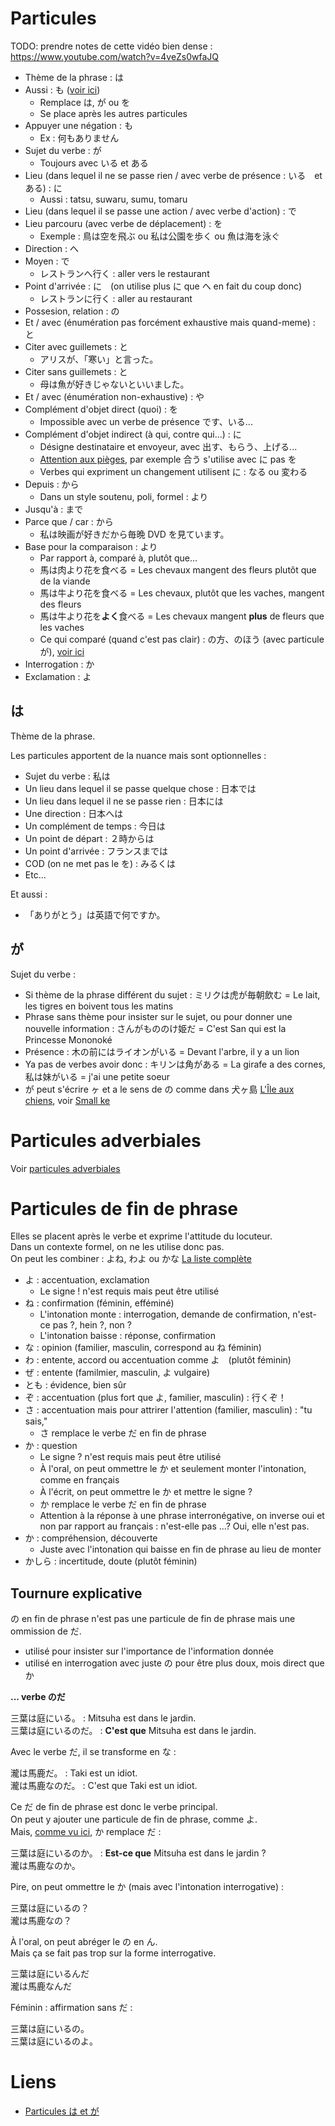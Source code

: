 # Particules

TODO: prendre notes de cette vidéo bien dense : https://www.youtube.com/watch?v=4veZs0wfaJQ

- Thème de la phrase : は
- Aussi : も ([voir ici](https://youtu.be/_YWoTxOusKw?t=305))
  - Remplace は, が ou を
  - Se place après les autres particules
- Appuyer une négation : も
  - Ex : 何もありません
- Sujet du verbe : が
  - Toujours avec いる et ある
- Lieu (dans lequel il ne se passe rien / avec verbe de présence : いる　et ある) : に
  - Aussi : tatsu, suwaru, sumu, tomaru
- Lieu (dans lequel il se passe une action / avec verbe d'action) : で
- Lieu parcouru (avec verbe de déplacement) : を
  - Exemple : 鳥は空を飛ぶ ou 私は公園を歩く ou 魚は海を泳ぐ
- Direction : へ
- Moyen : で
  - レストランへ行く : aller vers le restaurant
- Point d'arrivée : に　(on utilise plus に que へ en fait du coup donc)
  - レストランに行く : aller au restaurant
- Possesion, relation : の
- Et / avec (énumération pas forcément exhaustive mais quand-meme) : と
- Citer avec guillemets : と
  - アリスが、「寒い」と言った。
- Citer sans guillemets : と
  - 母は魚が好きじゃないといいました。
- Et / avec (énumération non-exhaustive) : や
- Complément d'objet direct (quoi) : を
  - Impossible avec un verbe de présence です、いる...
- Complément d'objet indirect (à qui, contre qui...) : に
  - Désigne destinataire et envoyeur, avec 出す、もらう、上げる...
  - [Attention aux pièges](https://www.youtube.com/watch?v=J2l6bz_wqkk), par exemple 合う s'utilise avec に pas を
  - Verbes qui expriment un changement utilisent に : なる ou 変わる
- Depuis : から
  - Dans un style soutenu, poli, formel : より
- Jusqu'à : まで
- Parce que / car : から
  - 私は映画が好きだから毎晩 DVD を見ています。
- Base pour la comparaison : より
  - Par rapport à, comparé à, plutôt que...
  - 馬は肉より花を食べる = Les chevaux mangent des fleurs plutôt que de la viande
  - 馬は牛より花を食べる = Les chevaux, plutôt que les vaches, mangent des fleurs
  - 馬は牛より花を**よく**食べる = Les chevaux mangent **plus** de fleurs que les vaches
  - Ce qui comparé (quand c'est pas clair) : の方、のほう (avec particule が), [voir ici](https://youtu.be/RUHUl6d4Iko?t=481)
- Interrogation : か
- Exclamation : よ

## は

Thème de la phrase.

Les particules apportent de la nuance mais sont optionnelles :

- Sujet du verbe : 私は
- Un lieu dans lequel il se passe quelque chose : 日本では
- Un lieu dans lequel il ne se passe rien : 日本には
- Une direction : 日本へは
- Un complément de temps : 今日は
- Un point de départ : ２時からは
- Un point d'arrivée : フランスまでは
- COD (on ne met pas le を) : みるくは
- Etc...

Et aussi :

- 「ありがとう」は英語で何ですか。

## が

Sujet du verbe :

- Si thème de la phrase différent du sujet : ミリクは虎が毎朝飲む = Le lait, les tigres en boivent tous les matins
- Phrase sans thème pour insister sur le sujet, ou pour donner une nouvelle information : さんがもののけ姫だ = C'est San qui est la Princesse Mononoké
- Présence : 木の前にはライオンがいる = Devant l'arbre, il y a un lion
- Ya pas de verbes avoir donc : キリンは角がある = La girafe a des cornes, 私は妹がいる = j'ai une petite soeur
- が peut s'écrire ヶ et a le sens de の comme dans 犬ヶ島 [L'Île aux chiens](https://fr.wikipedia.org/wiki/L%27%C3%8Ele_aux_chiens), voir [Small ke](https://en.wikipedia.org/wiki/Small_ke)

# Particules adverbiales

Voir [particules adverbiales](
https://github.com/ApolloNet/nihongo/blob/master/adverbes.md#particules-adverbiales)

# Particules de fin de phrase

Elles se placent après le verbe et exprime l'attitude du locuteur.  
Dans un contexte formel, on ne les utilise donc pas.  
On peut les combiner : よね, わよ ou かな
[La liste complète](https://youtu.be/f3Ins4TQGjg?t=1089)

- よ : accentuation, exclamation
  - Le signe ! n'est requis mais peut être utilisé
- ね : confirmation (féminin, efféminé)
  - L'intonation monte : interrogation, demande de confirmation, n'est-ce pas ?, hein ?, non ?
  - L'intonation baisse : réponse, confirmation
- な : opinion (familier, masculin, correspond au ね féminin)
- わ : entente, accord ou accentuation comme よ　(plutôt féminin)
- ぜ : entente (familmier, masculin, よ vulgaire)
- とも : évidence, bien sûr
- ぞ : accentuation (plus fort que よ, familier, masculin) : 行くぞ！
- さ : accentuation mais pour attrirer l'attention (familier, masculin) : "tu sais," 
  - さ remplace le verbe だ en fin de phrase
- か : question
  - Le signe ? n'est requis mais peut être utilisé
  - À l'oral, on peut ommettre le か et seulement monter l'intonation, comme en français
  - À l'écrit, on peut ommettre le か et mettre le signe ?
  - か remplace le verbe だ en fin de phrase
  - Attention à la réponse à une phrase interronégative, on inverse oui et non par rapport au français : n'est-elle pas ...? Oui, elle n'est pas.
- か : compréhension, découverte
  - Juste avec l'intonation qui baisse en fin de phrase au lieu de monter
- かしら : incertitude, doute (plutôt féminin)

## Tournure explicative

の en fin de phrase n'est pas une particule de fin de phrase mais une ommission de だ.

- utilisé pour insister sur l'importance de l'information donnée
- utilisé en interrogation avec juste の pour être plus doux, mois direct que か

**... verbe のだ**

三葉は庭にいる。 : Mitsuha est dans le jardin.  
三葉は庭にいるのだ。 : **C'est que** Mitsuha est dans le jardin.

Avec le verbe だ, il se transforme en な :

瀧は馬鹿だ。 : Taki est un idiot.  
瀧は馬鹿なのだ。 : C'est que Taki est un idiot.

Ce だ de fin de phrase est donc le verbe principal.  
On peut y ajouter une particule de fin de phrase, comme よ.  
Mais, [comme vu ici](https://github.com/ApolloNet/nihongo/blob/master/particules.md#particules-de-fin-de-phrase), か remplace だ :

三葉は庭にいるのか。 : **Est-ce que** Mitsuha est dans le jardin ?  
瀧は馬鹿なのか。

Pire, on peut ommettre le か (mais avec l'intonation interrogative) :

三葉は庭にいるの？  
瀧は馬鹿なの？

À l'oral, on peut abréger le の en ん.  
Mais ça se fait pas trop sur la forme interrogative.

三葉は庭にいるんだ  
瀧は馬鹿なんだ

Féminin : affirmation sans だ :

三葉は庭にいるの。  
三葉は庭にいるのよ。

# Liens

- [Particules は et が](https://www.youtube.com/watch?v=3wDRCK5c5_8)

